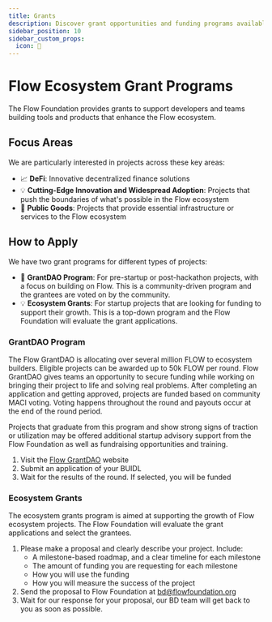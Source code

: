 ```yaml
---
title: Grants
description: Discover grant opportunities and funding programs available for Flow developers
sidebar_position: 10
sidebar_custom_props:
  icon: 🌱
---
```


# Flow Ecosystem Grant Programs

The Flow Foundation provides grants to support developers and teams building tools and products that enhance the Flow ecosystem.

## Focus Areas

We are particularly interested in projects across these key areas:

- 📈 **DeFi**: Innovative decentralized finance solutions
- 💡 **Cutting-Edge Innovation and Widespread Adoption**: Projects that push the boundaries of what's possible in the Flow ecosystem
- 💼 **Public Goods**: Projects that provide essential infrastructure or services to the Flow ecosystem

## How to Apply

We have two grant programs for different types of projects:

- 🌱 **GrantDAO Program**: For pre-startup or post-hackathon projects, with a focus on building on Flow. This is a community-driven program and the grantees are voted on by the community.
- 💡 **Ecosystem Grants**: For startup projects that are looking for funding to support their growth. This is a top-down program and the Flow Foundation will evaluate the grant applications.

### GrantDAO Program

The Flow GrantDAO is allocating over several million FLOW to ecosystem builders. Eligible projects can be awarded up to 50k FLOW per round. Flow GrantDAO gives teams an opportunity to secure funding while working on bringing their project to life and solving real problems. After completing an application and getting approved, projects are funded based on community MACI voting. Voting happens throughout the round and payouts occur at the end of the round period.

Projects that graduate from this program and show strong signs of traction or utilization may be offered additional startup advisory support from the Flow Foundation as well as fundraising opportunities and training.

1. Visit the [Flow GrantDAO](https://dorahacks.io/flow) website
2. Submit an application of your BUIDL
3. Wait for the results of the round. If selected, you will be funded

### Ecosystem Grants

The ecosystem grants program is aimed at supporting the growth of Flow ecosystem projects. The Flow Foundation will evaluate the grant applications and select the grantees.

1. Please make a proposal and clearly describe your project. Include:
    - A milestone-based roadmap, and a clear timeline for each milestone
    - The amount of funding you are requesting for each milestone
    - How you will use the funding
    - How you will measure the success of the project
2. Send the proposal to Flow Foundation at [bd@flowfoundation.org](mailto:bd@flowfoundation.org)
3. Wait for our response for your proposal, our BD team will get back to you as soon as possible.
